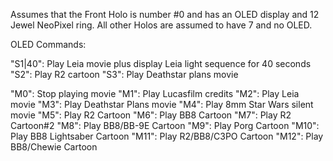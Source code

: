 Assumes that the Front Holo is number #0 and has an OLED display and 12 Jewel NeoPixel ring. All other Holos are assumed to have 7 and no OLED.

OLED Commands:

"S1|40": Play Leia movie plus display Leia light sequence for 40 seconds
"S2": Play R2 cartoon
"S3": Play Deathstar plans movie

"M0": Stop playing movie
"M1": Play Lucasfilm credits
"M2": Play Leia movie
"M3": Play Deathstar Plans movie
"M4": Play 8mm Star Wars silent movie
"M5": Play R2 Cartoon
"M6": Play BB8 Cartoon 
"M7": Play R2 Cartoon#2
"M8": Play BB8/BB-9E Cartoon
"M9": Play Porg Cartoon
"M10": Play BB8 Lightsaber Cartoon
"M11": Play R2/BB8/C3PO Cartoon
"M12": Play BB8/Chewie Cartoon
